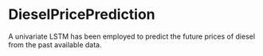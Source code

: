 # DieselPricePrediction
A univariate LSTM has been employed to predict the future prices of diesel from the past available data.
